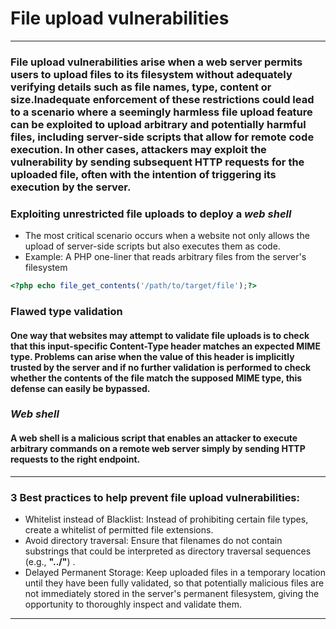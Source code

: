 # File upload vulnerabilities
***
### File upload vulnerabilities arise when a web server permits users to upload files to its filesystem without adequately verifying details such as file names, type, content or size.Inadequate enforcement of these restrictions could lead to a scenario where a seemingly harmless file upload feature can be exploited to upload arbitrary and potentially harmful files, including server-side scripts that allow for remote code execution. In other cases, attackers may exploit the vulnerability by sending subsequent HTTP requests for the uploaded file, often with the intention of triggering its execution by the server.

### Exploiting unrestricted file uploads to deploy a ***web shell***
* The most critical scenario occurs when a website not only allows the upload of server-side scripts but also executes them as code.
* Example: A PHP one-liner that reads arbitrary files from the server's filesystem 
```php
<?php echo file_get_contents('/path/to/target/file');?>
```

### Flawed type validation 
#### One way that websites may attempt to validate file uploads is to check that this input-specific Content-Type header matches an expected **MIME** type. Problems can arise when the value of this header is implicitly trusted by the server and if no further validation is performed to check whether the contents of the file match the supposed MIME type, this defense can easily be bypassed. 

### ***Web shell***
#### A web shell is a malicious script that enables an attacker to execute arbitrary commands on a remote web server simply by sending HTTP requests to the right endpoint.

***
### 3 Best practices to help prevent file upload vulnerabilities:
* Whitelist instead of Blacklist: Instead of prohibiting certain file types, create a whitelist of permitted file extensions.
* Avoid directory traversal: Ensure that filenames do not contain substrings that could be interpreted as directory traversal sequences (e.g., **"../"**) .
* Delayed Permanent Storage: Keep uploaded files in a temporary location until they have been fully validated, so that potentially malicious files are not immediately stored in the server's permanent filesystem, giving the opportunity to thoroughly inspect and validate them.
***
